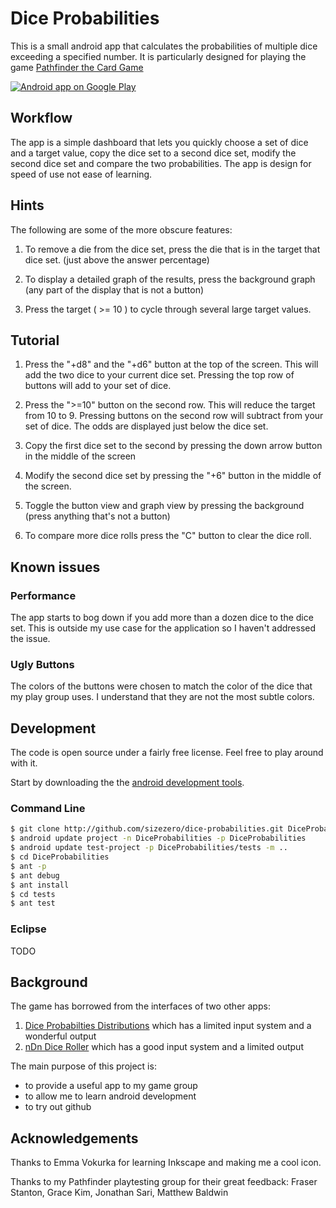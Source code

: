 
# Dice Probabilities

This is a small android app that calculates the probabilities of multiple dice exceeding a specified number.  It is particularly designed for playing the game [Pathfinder the Card Game](http://boardgamegeek.com/boardgame/133038/pathfinder-adventure-card-game-rise-of-the-runelor)

<a href="https://play.google.com/store/apps/details?id=org.kleemann.diceprobabilities">
  <img alt="Android app on Google Play"
       src="https://developer.android.com/images/brand/en_app_rgb_wo_45.png" />
</a>

## Workflow

The app is a simple dashboard that lets you quickly choose a set of dice and a target value, copy the dice set to a second dice set, modify the second dice set and compare the two probabilities. The app is design for speed of use not ease of learning.

## Hints

The following are some of the more obscure features:

1. To remove a die from the dice set, press the die that is in the target that dice set. (just above the answer percentage)

2. To display a detailed graph of the results, press the background graph (any part of the display that is not a button)

3. Press the target ( >= 10 ) to cycle through several large target values.

## Tutorial

1. Press the "+d8" and the "+d6" button at the top of the screen.  This will add the two dice to your current dice set.  Pressing the top row of buttons will add to your set of dice.

2. Press the ">=10" button on the second row.  This will reduce the target from 10 to 9.  Pressing buttons on the second row will subtract from your set of dice.  The odds are displayed just below the dice set.

3. Copy the first dice set to the second by pressing the down arrow button in the middle of the screen

4. Modify the second dice set by pressing the "+6" button in the middle of the screen.

5. Toggle the button view and graph view by pressing the background (press anything that's not a button)

6. To compare more dice rolls press the "C" button to clear the dice roll.

## Known issues

### Performance

The app starts to bog down if you add more than a dozen dice to the dice set. This is outside my use case for the application so I haven't addressed the issue.

### Ugly Buttons

The colors of the buttons were chosen to match the color of the dice that my play group uses. I understand that they are not the most subtle colors.

## Development

The code is open source under a fairly free license.  Feel free to play around with it.

Start by downloading the the [android development tools](http://developer.android.com).

### Command Line

```bash
$ git clone http://github.com/sizezero/dice-probabilities.git DiceProbabilities
$ android update project -n DiceProbabilities -p DiceProbabilities
$ android update test-project -p DiceProbabilities/tests -m ..
$ cd DiceProbabilities
$ ant -p
$ ant debug
$ ant install
$ cd tests
$ ant test
```

### Eclipse

TODO

## Background

The game has borrowed from the interfaces of two other apps:

1. [Dice Probabilties Distributions](https://play.google.com/store/apps/details?id=lwiklendt.dicepd) which has a limited input system and a wonderful output
2. [nDn Dice Roller](https://play.google.com/store/apps/details?id=com.nDnDiceRoller&hl=en) which has a good input system and a limited output

The main purpose of this project is:

* to provide a useful app to my game group
* to allow me to learn android development
* to try out github

## Acknowledgements

Thanks to Emma Vokurka for learning Inkscape and making me a cool icon.

Thanks to my Pathfinder playtesting group for their great feedback: Fraser Stanton, Grace Kim, Jonathan Sari, Matthew Baldwin
